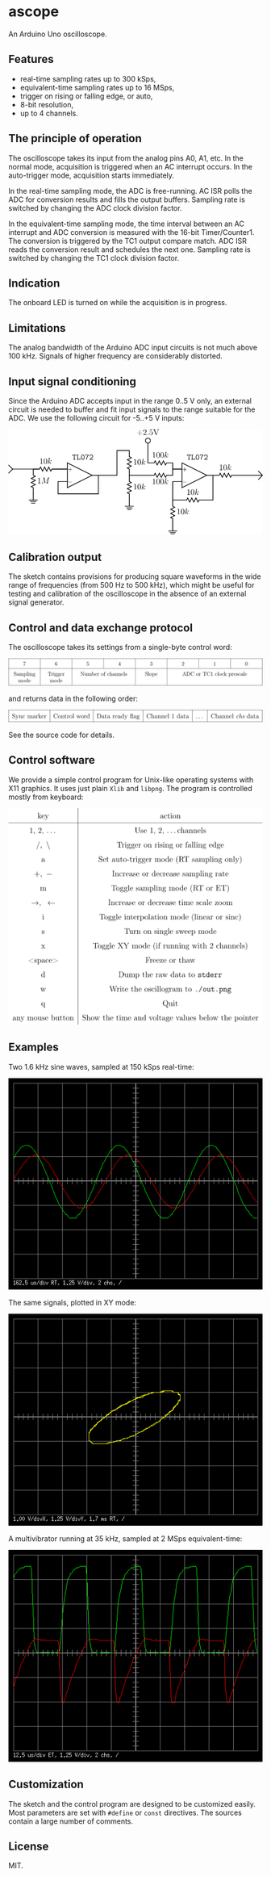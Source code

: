 # ascope
An Arduino Uno oscilloscope.

## Features
* real-time sampling rates up to 300 kSps,
* equivalent-time sampling rates up to 16 MSps,
* trigger on rising or falling edge, or auto,
* 8-bit resolution,
* up to 4 channels.

## The principle of operation
The oscilloscope takes its input from the analog pins A0, A1, etc. In
the normal mode, acquisition is triggered when an AC interrupt occurs.
In the auto-trigger mode, acquisition starts immediately.

In the real-time sampling mode, the ADC is free-running. AC ISR polls
the ADC for conversion results and fills the output buffers. Sampling
rate is switched by changing the ADC clock division factor.

In the equivalent-time sampling mode, the time interval between an AC
interrupt and ADC conversion is measured with the 16-bit Timer/Counter1.
The conversion is triggered by the TC1 output compare match. ADC ISR
reads the conversion result and schedules the next one. Sampling rate is
switched by changing the TC1 clock division factor.

## Indication
The onboard LED is turned on while the acquisition is in progress.

## Limitations
The analog bandwidth of the Arduino ADC input circuits is not much above
100 kHz. Signals of higher frequency are considerably distorted.

## Input signal conditioning
Since the Arduino ADC accepts input in the range 0..5 V only, an
external circuit is needed to buffer and fit input signals to the range
suitable for the ADC. We use the following circuit for -5..+5 V inputs:

![](docs/cond.svg)

## Calibration output
The sketch contains provisions for producing square waveforms in the
wide range of frequencies (from 500 Hz to 500 kHz), which might be
useful for testing and calibration of the oscilloscope in the absence of
an external signal generator.

## Control and data exchange protocol
The oscilloscope takes its settings from a single-byte control word:

![](docs/cw.svg)

and returns data in the following order:

![](docs/data.svg)

See the source code for details.

## Control software
We provide a simple control program for Unix-like operating systems with
X11 graphics. It uses just plain `Xlib` and `libpng`. The program is
controlled mostly from keyboard:

![](docs/keys.svg)

## Examples
Two 1.6 kHz sine waves, sampled at 150 kSps real-time:

![](docs/out1.png)

The same signals, plotted in XY mode:

![](docs/out2.png)

A multivibrator running at 35 kHz, sampled at 2 MSps equivalent-time:

![](docs/out3.png)

## Customization
The sketch and the control program are designed to be customized easily.
Most parameters are set with `#define` or `const` directives. The
sources contain a large number of comments.

## License
MIT.
